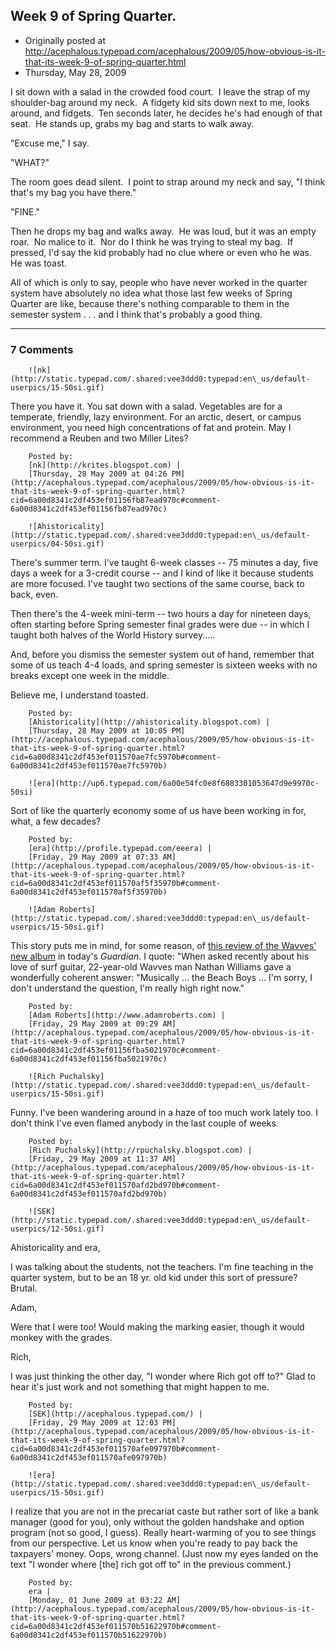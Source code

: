 ## Week 9 of Spring Quarter.

 * Originally posted at http://acephalous.typepad.com/acephalous/2009/05/how-obvious-is-it-that-its-week-9-of-spring-quarter.html
 * Thursday, May 28, 2009



I sit down with a salad in the crowded food court.  I leave the strap of my shoulder-bag around my neck.  A fidgety kid sits down next to me, looks around, and fidgets.  Ten seconds later, he decides he's had enough of that seat.  He stands up, grabs my bag and starts to walk away.

"Excuse me," I say.  

"WHAT?"

The room goes dead silent.  I point to strap around my neck and say, "I think that's my bag you have there."  

"FINE."

Then he drops my bag and walks away.  He was loud, but it was an empty roar.  No malice to it.  Nor do I think he was trying to steal my bag.  If pressed, I'd say the kid probably had no clue where or even who he was.  He was toast.

All of which is only to say, people who have never worked in the quarter system have absolutely no idea what those last few weeks of Spring Quarter are like, because there's nothing comparable to them in the semester system . . . and I think that's probably a good thing.

		

* * *

### 7 Comments 

		

                
[]()

	

		![nk](http://static.typepad.com/.shared:vee3ddd0:typepad:en\_us/default-userpics/15-50si.gif)
	

	

		

There you have it.  You sat down with a salad.  Vegetables are for a temperate, friendly, lazy environment.  For an arctic, desert, or campus environment, you need high concentrations of fat and protein.  May I recommend a Reuben and two Miller Lites?

	

		Posted by:
		[nk](http://krites.blogspot.com) |
		[Thursday, 28 May 2009 at 04:26 PM](http://acephalous.typepad.com/acephalous/2009/05/how-obvious-is-it-that-its-week-9-of-spring-quarter.html?cid=6a00d8341c2df453ef01156fb87ead970c#comment-6a00d8341c2df453ef01156fb87ead970c)

[]()

	

		![Ahistoricality](http://static.typepad.com/.shared:vee3ddd0:typepad:en\_us/default-userpics/04-50si.gif)
	

	

		

There's summer term. I've taught 6-week classes -- 75 minutes a day, five days a week for a 3-credit course -- and I kind of like it because students are more focused. I've taught two sections of the same course, back to back, even.

Then there's the 4-week mini-term -- two hours a day for nineteen days, often starting before Spring semester final grades were due -- in which I taught both halves of the World History survey.....

And, before you dismiss the semester system out of hand, remember that some of us teach 4-4 loads, and spring semester is sixteen weeks with no breaks except one week in the middle.

Believe me, I understand toasted.

	

		Posted by:
		[Ahistoricality](http://ahistoricality.blogspot.com) |
		[Thursday, 28 May 2009 at 10:05 PM](http://acephalous.typepad.com/acephalous/2009/05/how-obvious-is-it-that-its-week-9-of-spring-quarter.html?cid=6a00d8341c2df453ef011570ae7fc5970b#comment-6a00d8341c2df453ef011570ae7fc5970b)

[]()

	

		![era](http://up6.typepad.com/6a00e54fc0e8f6883301053647d9e9970c-50si)
	

	

		

Sort of like the quarterly economy some of us have been working in for, what, a few decades?

	

		Posted by:
		[era](http://profile.typepad.com/eeera) |
		[Friday, 29 May 2009 at 07:33 AM](http://acephalous.typepad.com/acephalous/2009/05/how-obvious-is-it-that-its-week-9-of-spring-quarter.html?cid=6a00d8341c2df453ef011570af5f35970b#comment-6a00d8341c2df453ef011570af5f35970b)

[]()

	

		![Adam Roberts](http://static.typepad.com/.shared:vee3ddd0:typepad:en\_us/default-userpics/15-50si.gif)
	

	

		

This story puts me in mind, for some reason, of [this review of the Wavves' new album](http://www.guardian.co.uk/music/2009/may/29/wavves-album-review) in today's _Guardian_.  I quote: "When asked recently about his love of surf guitar, 22-year-old Wavves man Nathan Williams gave a wonderfully coherent answer: "Musically ... the Beach Boys ... I'm sorry, I don't understand the question, I'm really high right now."

	

		Posted by:
		[Adam Roberts](http://www.adamroberts.com) |
		[Friday, 29 May 2009 at 09:29 AM](http://acephalous.typepad.com/acephalous/2009/05/how-obvious-is-it-that-its-week-9-of-spring-quarter.html?cid=6a00d8341c2df453ef01156fba5021970c#comment-6a00d8341c2df453ef01156fba5021970c)

[]()

	

		![Rich Puchalsky](http://static.typepad.com/.shared:vee3ddd0:typepad:en\_us/default-userpics/15-50si.gif)
	

	

		

Funny.  I've been wandering around in a haze of too much work lately too.  I don't think I've even flamed anybody in the last couple of weeks.

	

		Posted by:
		[Rich Puchalsky](http://rpuchalsky.blogspot.com) |
		[Friday, 29 May 2009 at 11:37 AM](http://acephalous.typepad.com/acephalous/2009/05/how-obvious-is-it-that-its-week-9-of-spring-quarter.html?cid=6a00d8341c2df453ef011570afd2bd970b#comment-6a00d8341c2df453ef011570afd2bd970b)

[]()

	

		![SEK](http://static.typepad.com/.shared:vee3ddd0:typepad:en\_us/default-userpics/12-50si.gif)
	

	

		

Ahistoricality and era,

I was talking about the students, not the teachers.  I'm fine teaching in the quarter system, but to be an 18 yr. old kid under this sort of pressure?  Brutal.

Adam,

Were that I were too!  Would making the marking easier, though it would monkey with the grades.

Rich,

I was just thinking the other day, "I wonder where Rich got off to?"  Glad to hear it's just work and not something that might happen to me.

	

		Posted by:
		[SEK](http://acephalous.typepad.com/) |
		[Friday, 29 May 2009 at 12:03 PM](http://acephalous.typepad.com/acephalous/2009/05/how-obvious-is-it-that-its-week-9-of-spring-quarter.html?cid=6a00d8341c2df453ef011570afe097970b#comment-6a00d8341c2df453ef011570afe097970b)

[]()

	

		![era](http://static.typepad.com/.shared:vee3ddd0:typepad:en\_us/default-userpics/15-50si.gif)
	

	

		

I realize that you are not in the precariat caste but rather sort of like a bank manager (good for you), only without the golden handshake and option program (not so good, I guess).  Really heart-warming of you to see things from our perspective.  Let us know when you're ready to pay back the taxpayers' money.  Oops, wrong channel.  (Just now my eyes landed on the text "I wonder where [the] rich got off to" in the previous comment.)

	

		Posted by:
		era |
		[Monday, 01 June 2009 at 03:22 AM](http://acephalous.typepad.com/acephalous/2009/05/how-obvious-is-it-that-its-week-9-of-spring-quarter.html?cid=6a00d8341c2df453ef011570b51622970b#comment-6a00d8341c2df453ef011570b51622970b)

		

        